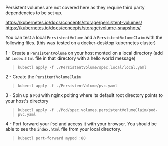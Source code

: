 Persistent volumes are not covered here as they require third party dependencies to be set up.

https://kubernetes.io/docs/concepts/storage/persistent-volumes/
https://kubernetes.io/docs/concepts/storage/volume-snapshots/

You can test a local `PersistentVolume` and a `PersistentVolumeClaim` with the following files. (this was tested on a docker-desktop kubernetes cluster)

1 - Create a `PersistentVolume` on your host monted on a local directory (add an `index.html` file in that directory with a hello world message)  
> `kubectl apply -f ./PersistentVolume/spec.local/local.yaml`

2 - Create the `PersitentVolumeClaim`  
> `kubectl apply -f ./PersistentVolume/pvc.yaml`

3 - Spin up a `Pod` with nginx poiting where its default root directory points to your host's directory   
> `kubectl apply -f ./Pod/spec.volumes.persistentVolumeClaim/pod-pvc.yaml`

4 - Port forward your `Pod` and access it with your browser. You should be able to see the `index.html` file from your local directory.  
> `kubectl port-forward mypod :80`

